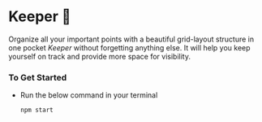 # Keeper 📔 

Organize all your important points with a beautiful grid-layout structure in one pocket *Keeper* without forgetting anything else.
It will help you keep yourself on track and provide more space for visibility.

### To Get Started

- Run the below command in your terminal

	```
  npm start
  ```
